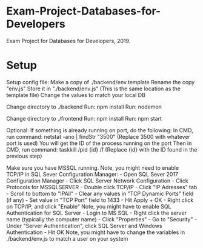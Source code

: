# Exam-Project-Databases-for-Developers
Exam Project for Databases for Developers, 2019.

# Setup

Setup config file:
    Make a copy of ./backend/env.template
    Rename the copy "env.js"
    Store it in "./backend/env.js"
        (This is the same location as the template file)
    Change the values to match your local DB

Change directory to ./backend
Run: npm install
Run: nodemon

Change directory to ./frontend
Run: npm install
Run: npm start

Optional:
    If something is already running on port, do the following:
        In CMD, run command: netstat -ano | findStr "3500"
            (Replace 3500 with whatever port is used)
            You will get the ID of the process running on the port
        Then in CMD, run command: taskkill /pid {id} /f
            (Replace {id} with the ID found in the previous step)

Make sure you have MSSQL running.
    Note, you might need to enable TCP/IP in SQL Sever Configuration Manager:
        - Open SQL Sever 2017 Configuration Manager
        - Click SQL Server Network Configuration
        - Click Protocols for MSSQLSERVER
        - Double click TCP/IP
        - Click "IP Adresses" tab
        - Scroll to bottom to "IPAll"
        - Clear any values in "TCP Dynamic Ports" field (if any)
        - Set value in "TCP Port" field to 1433
        - Hit Apply + OK
        - Right click on TCP/IP, and click "Enable"
    Note, you might have to enable SQL Authentication for SQL Server
        - Login to MS SQL
        - Right click the server name (typically the computer name)
        - Click "Properties"
        - Go to "Security"
        - Under "Server Authentication", click SQL Server and Windows Authentication
        - Hit OK
    Note, you might have to change the variables in ./backend/env.js to match a user on your system

